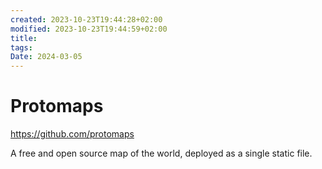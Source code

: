 ```yaml
---
created: 2023-10-23T19:44:28+02:00
modified: 2023-10-23T19:44:59+02:00
title: 
tags: 
Date: 2024-03-05
---
```


# 
# Protomaps

<https://github.com/protomaps>

A free and open source map of the world, deployed as a single static file.
